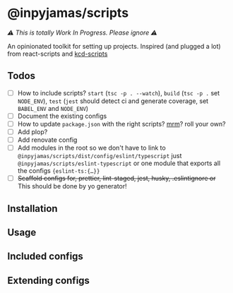 # @inpyjamas/scripts

_⚠️ This is totally Work In Progress. Please ignore ⚠️_

An opinionated toolkit for setting up projects. Inspired (and plugged a lot) from react-scripts and [kcd-scripts][kcd-scripts]

## Todos

- [ ] How to include scripts? `start` (`tsc -p . --watch`), `build` (`tsc -p .` set `NODE_ENV`), `test` (`jest` should detect ci and generate coverage, set `BABEL_ENV` and `NODE_ENV`)
- [ ] Document the existing configs
- [ ] How to update `package.json` with the right scripts? [mrm][mrm]? roll your own?
- [ ] Add plop?
- [ ] Add renovate config
- [ ] Add modules in the root so we don't have to link to `@inpyjamas/scripts/dist/config/eslint/typescript` just `@inpyjamas/scripts/eslint-typescript` or one module that exports all the configs `{eslint-ts:{…}}`
- [ ] ~~Scaffold configs for, prettier, lint-staged, jest, husky, .eslintignore or~~ This should be done by yo generator!

## Installation

## Usage

## Included configs

## Extending configs

[kcd-scripts]: https://github.com/kentcdodds/kcd-scripts
[react-scripts]: https://github.com/facebook/create-react-app
[mrm]: https://github.com/sapegin/mrm
